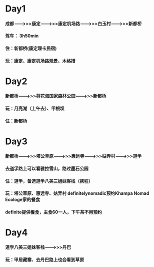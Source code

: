 # Day1
   #### 成都--->>>康定--->>>康定机场路--->>>白玉村--->>>新都桥
   #### 驾车： 3h50min
   #### 住：新都桥(康定理卡民宿)
   #### 玩：康定、康定机场路观景、木格措
# Day2
   #### 新都桥--->>>荷花海国家森林公园--->>>新都桥
   #### 玩：月亮湖（上午去）、甲根坝
   #### 住：新都桥
# Day3
   #### 新都桥--->>>塔公草原--->>>惠远寺--->>>姑弄村--->>>道孚
   #### 去道孚路上可以看雅拉雪山，路过墨石公园
   #### 住：道孚，备选道孚八美三姐妹客栈（携程）
   #### 玩：塔公草原、惠远寺、姑弄村 definitelynomadic预约Khampa Nomad Ecologe家的餐食   
   #### definite提供餐食，主食60一人，下午茶不用预约
# Day4
   #### 道孚八美三姐妹客栈--->>>丹巴
   #### 玩：甲居藏寨、去丹巴路上也会看到草原
    